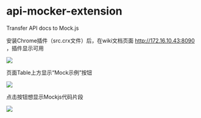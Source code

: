 # api-mocker-extension
Transfer API docs to Mock.js

安装Chrome插件（src.crx文件）后，在wiki文档页面 http://172.16.10.43:8090 ，插件显示可用

![](https://blog-1257861028.cos.ap-beijing.myqcloud.com/assets/WX20190626-155735.png)

页面Table上方显示“Mock示例”按钮

![](https://blog-1257861028.cos.ap-beijing.myqcloud.com/assets/WX20190626-155818.png)

点击按钮想显示Mockjs代码片段

![](https://blog-1257861028.cos.ap-beijing.myqcloud.com/assets/WX20190626-155836.png)
